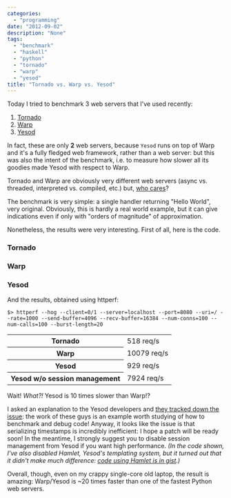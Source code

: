 ```yaml
---
categories:
  - "programming"
date: "2012-09-02"
description: "None"
tags:
  - "benchmark"
  - "haskell"
  - "python"
  - "tornado"
  - "warp"
  - "yesod"
title: "Tornado vs. Warp vs. Yesod"
---
```


Today I tried to benchmark 3 web servers that I've used recently: 

  1. [Tornado][1]
  2. [Warp][2]
  3. [Yesod][3]

In fact, these are only **2** web servers, because `Yesod` runs on top of Warp
and it's a fully fledged web framework, rather than a web server: but this was
also the intent of the benchmark, i.e. to measure how slower all its goodies
made Yesod with respect to Warp.

Tornado and Warp are obviously very different
web servers (async vs. threaded, interpreted vs. compiled, etc.) but, [who
cares][4]?

The benchmark is very simple: a single handler returning "Hello
World", very original. Obviously, this is hardly a real world example, but it
can give indications even if only with "orders of magnitude" of approximation.

Nonetheless, the results were very interesting. First of all, here is the code.

### Tornado

<script src="https://gist.github.com/3567006.js?file=tornadoweb.py"></script>

### Warp

<script src="https://gist.github.com/3567006.js?file=warp.hs"></script>

### Yesod

<script src="https://gist.github.com/3567006.js?file=yesod"></script>

And the results, obtained using httperf:

    $> httperf --hog --client=0/1 --server=localhost --port=8080 --uri=/ --rate=1000 --send-buffer=4096 --recv-buffer=16384 --num-conns=100 --num-calls=100 --burst-length=20

<table>
<tr>
<th>Tornado</th>
<td>518 req/s</td>
</tr>
<tr>
<th>Warp</th>
<td>10079 req/s</td>
</tr>
<tr>
<th>Yesod</th>
<td>929 req/s</td>
</tr>
<tr>
<th>Yesod w/o session management</th>
<td>7924 req/s</td>
</tr>
</table>

Wait! _What?!_ Yesod is 10 times slower than Warp!?

I asked an explanation to the Yesod developers and [they tracked down the
issue][5]: the work of these guys is an example worth studying of how to
benchmark and debug code! Anyway, it looks like the issue is that serializing
timestamps is incredibly inefficient: I hope a patch will be ready soon! In the
meantime, I strongly suggest you to disable session management from Yesod if
you want high performance. _(In the code shown, I've also disabled Hamlet,
Yesod's templating system, but it turned out that it didn't make much
difference: [code using Hamlet is in gist][6].)_

Overall, though, even on my crappy single-core old laptop, the result is
amazing: Warp/Yesod is ~20 times faster than one of the fastest Python web
servers.

   [1]: http://www.tornadoweb.org/ (Tornado)
   [2]: http://hackage.haskell.org/package/warp/ (Warp)
   [3]: http://www.yesodweb.com/ (Yesod)
   [4]: http://ziutek.github.com/web_bench/
   [5]: https://github.com/yesodweb/yesod/issues/415
   [6]: https://gist.github.com/3567006/76f6245c21adc5576f201bcf83437269e8f56d93

